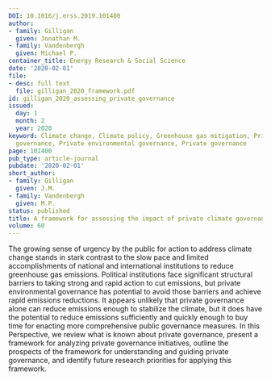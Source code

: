 ```yaml
---
DOI: 10.1016/j.erss.2019.101400
author:
- family: Gilligan
  given: Jonathan M.
- family: Vandenbergh
  given: Michael P.
container_title: Energy Research & Social Science
date: '2020-02-01'
file:
- desc: full text
  file: gilligan_2020_framework.pdf
id: gilligan_2020_assessing_private_governance
issued:
  day: 1
  month: 2
  year: 2020
keyword: Climate change, Climate policy, Greenhouse gas mitigation, Private climate
  governance, Private environmental governance, Private governance
page: 101400
pub_type: article-journal
pubdate: '2020-02-01'
short_author:
- family: Gilligan
  given: J.M.
- family: Vandenbergh
  given: M.P.
status: published
title: A framework for assessing the impact of private climate governance
volume: 60
---
```

The growing sense of urgency by the public for action to address climate change stands in stark contrast to the slow pace and limited accomplishments of national and international institutions to reduce greenhouse gas emissions. Political institutions face significant structural barriers to taking strong and rapid action to cut emissions, but private environmental governance has potential to avoid those barriers and achieve rapid emissions reductions. It appears unlikely that private governance alone can reduce emissions enough to stabilize the climate, but it does have the potential to reduce emissions sufficiently and quickly enough to buy time for enacting more comprehensive public governance measures. In this Perspective, we review what is known about private governance, present a framework for analyzing private governance initiatives, outline the prospects of the framework for understanding and guiding private governance, and identify future research priorities for applying this framework.
